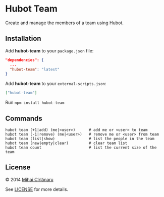 # Hubot Team

Create and manage the members of a team using Hubot.


## Installation

Add **hubot-team** to your `package.json` file:

```json
"dependencies": {
  ...
  "hubot-team": "latest"
}
```

Add **hubot-team** to your `external-scripts.json`:

```json
["hubot-team"]
```

Run `npm install hubot-team`

## Commands

    hubot team (+1|add) (me|<user>)      # add me or <user> to team
    hubot team (-1|remove) (me|<user>)   # remove me or <user> from team
    hubot team (list|show)               # list the people in the team
    hubot team (new|empty|clear)         # clear team list
    hubot team count                     # list the current size of the team


## License
&copy; 2014 [Mihai Cîrlănaru](http://www.mihai-cirlanaru.com)

See [LICENSE](http://github.com/mihai/hubot-team/LICENSE) for more details.
